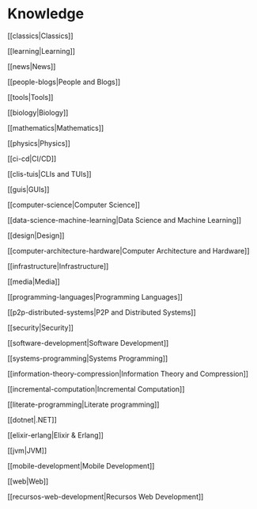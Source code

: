 # Knowledge

[[classics|Classics]]

[[learning|Learning]]

[[news|News]]

[[people-blogs|People and Blogs]]

[[tools|Tools]]

[[biology|Biology]]

[[mathematics|Mathematics]]

[[physics|Physics]]

[[ci-cd|CI/CD]]

[[clis-tuis|CLIs and TUIs]]

[[guis|GUIs]]

[[computer-science|Computer Science]]

[[data-science-machine-learning|Data Science and Machine Learning]]

[[design|Design]]

[[computer-architecture-hardware|Computer Architecture and Hardware]]

[[infrastructure|Infrastructure]]

[[media|Media]]

[[programming-languages|Programming Languages]]

[[p2p-distributed-systems|P2P and Distributed Systems]]

[[security|Security]]

[[software-development|Software Development]]

[[systems-programming|Systems Programming]]

[[information-theory-compression|Information Theory and Compression]]

[[incremental-computation|Incremental Computation]]

[[literate-programming|Literate programming]]

[[dotnet|.NET]]

[[elixir-erlang|Elixir & Erlang]]

[[jvm|JVM]]

[[mobile-development|Mobile Development]]

[[web|Web]]

[[recursos-web-development|Recursos Web Development]]
